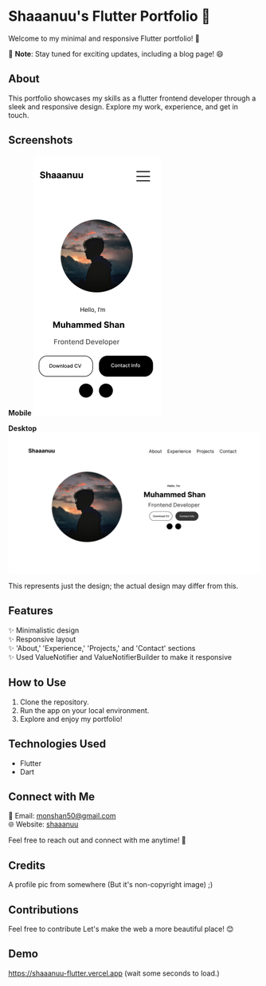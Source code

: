 # Shaaanuu's Flutter Portfolio 🚀

Welcome to my minimal and responsive Flutter portfolio! 🌟

📌 **Note**: Stay tuned for exciting updates, including a blog page! 😄

## About
This portfolio showcases my skills as a flutter frontend developer through a sleek and responsive design. Explore my work, experience, and get in touch.

## Screenshots
**Mobile**
![Mobile Design](/screenshots/design_mobile.png)

**Desktop**
![Desktop Design](/screenshots/design_desktop.png)

This represents just the design; the actual design may differ from this.

## Features
✨ Minimalistic design\
✨ Responsive layout\
✨ 'About,' 'Experience,' 'Projects,' and 'Contact' sections\
✨ Used ValueNotifier and ValueNotifierBuilder to make it responsive

## How to Use
1. Clone the repository.
2. Run the app on your local environment.
3. Explore and enjoy my portfolio!

## Technologies Used
- Flutter
- Dart

## Connect with Me
📧 Email: monshan50@gmail.com\
🌐 Website: [shaaanuu](https://shaaanuu.github.io)

Feel free to reach out and connect with me anytime! 🚀

## Credits
A profile pic from somewhere (But it's non-copyright image) ;)

## Contributions

Feel free to contribute
Let's make the web a more beautiful place! 😊

## Demo

https://shaaanuu-flutter.vercel.app
(wait some seconds to load.)
